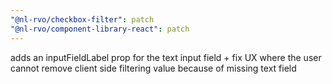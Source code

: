 ```yaml
---
"@nl-rvo/checkbox-filter": patch
"@nl-rvo/component-library-react": patch
---
```


adds an inputFieldLabel prop for the text input field + fix UX where the user cannot remove client side filtering value because of missing text field
